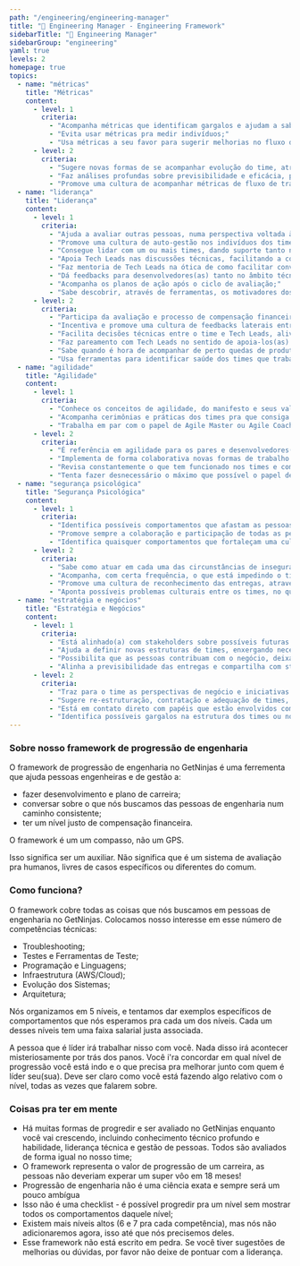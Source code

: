 ```yaml
---
path: "/engineering/engineering-manager"
title: "🤝 Engineering Manager - Engineering Framework"
sidebarTitle: "🤝 Engineering Manager"
sidebarGroup: "engineering"
yaml: true
levels: 2
homepage: true
topics:
  - name: "métricas"
    title: "Métricas"
    content:
      - level: 1
        criteria:
          - "Acompanha métricas que identificam gargalos e ajudam a saber como está a eficiência dos times;"
          - "Evita usar métricas pra medir indivíduos;"
          - "Usa métricas a seu favor para sugerir melhorias no fluxo do trabalho do time;"
      - level: 2
        criteria:
          - "Sugere novas formas de se acompanhar evolução do time, através de métricas específicas;"
          - "Faz análises profundas sobre previsibilidade e eficácia, pelas métricas;"
          - "Promove uma cultura de acompanhar métricas de fluxo de trabalho para outras pessoas do time;"
  - name: "liderança"
    title: "Liderança"
    content:
      - level: 1
        criteria:
          - "Ajuda a avaliar outras pessoas, numa perspectiva voltada à soft e hard skills;"
          - "Promove uma cultura de auto-gestão nos indivíduos dos times que faz parte;"
          - "Consegue lidar com um ou mais times, dando suporte tanto na parte técnica como comportamental;"
          - "Apoia Tech Leads nas discussões técnicas, facilitando a conversa e tomada de decisões;"
          - "Faz mentoria de Tech Leads na ótica de como facilitar conversas e reuniões, como dar feedbacks assertivos entre outros assuntos relacionados a gestão de pessoas;"
          - "Dá feedbacks para desenvolvedores(as) tanto no âmbito técnico como no de comportamento;"
          - "Acompanha os planos de ação após o ciclo de avaliação;"
          - "Sabe descobrir, através de ferramentas, os motivadores dos times e indivíduos;"
      - level: 2
        criteria:
          - "Participa da avaliação e processo de compensação financeira das pessoas do time;"
          - "Incentiva e promove uma cultura de feedbacks laterais entre as pessoas;"
          - "Facilita decisões técnicas entre o time e Tech Leads, aliviando tensões e organizando as discussões;"
          - "Faz pareamento com Tech Leads no sentido de apoia-los(as) em decisões complexas;"
          - "Sabe quando é hora de acompanhar de perto quedas de produtividade, engajamento e motivação das pessoas;"
          - "Usa ferramentas para identificar saúde dos times que trabalha e até da área de tecnologia como um todo;"
  - name: "agilidade"
    title: "Agilidade"
    content:
      - level: 1
        criteria:
          - "Conhece os conceitos de agilidade, do manifesto e seus valores, uma ou mais metodologias ágeis e reconhece a importância de cada uma dessas metodologias;"
          - "Acompanha cerimônias e práticas dos times pra que consiga identificar e propor as mais adequadas para o contexto;"
          - "Trabalha em par com o papel de Agile Master ou Agile Coach em ações em conjunto para melhoria contínua dos times;"
      - level: 2
        criteria:
          - "É referência em agilidade para os pares e desenvolvedores(as) do time, trazendo, quando possível, conteúdo e metodologias novas para a empresa;"
          - "Implementa de forma colaborativa novas formas de trabalho ou práticas do time;"
          - "Revisa constantemente o que tem funcionado nos times e compartilha com outras pessoas;"
          - "Tenta fazer desnecessário o máximo que possível o papel de Agile Master ou Agile Coach nos times;"
  - name: "segurança psicológica"
    title: "Segurança Psicológica"
    content:
      - level: 1
        criteria:
          - "Identifica possíveis comportamentos que afastam as pessoas das conversas, dando feedback para pessoas que direta ou indiretamente contribuem pra esse ambiente não seguro nos times;"
          - "Promove sempre a colaboração e participação de todas as pessoas em reuniões, cerimônias ou interações, dando chance pra que elas falem e evitando monopolização do discurso;"
          - "Identifica quaisquer comportamentos que fortaleçam uma cultura de culpa por erros, trazendo sempre uma visão de aprendizado com as falhas;"
      - level: 2
        criteria:
          - "Sabe como atuar em cada uma das circunstâncias de insegurança nos times;"
          - "Acompanha, com certa frequência, o que está impedindo o time de ser aberto e honesto consigo mesmo;"
          - "Promove uma cultura de reconhecimento das entregas, através de ferramentas ou mesmo na interação das pessoas;"
          - "Aponta possíveis problemas culturais entre os times, no que se refere ao ambiente seguro para o aprendizado, e traz possíveis soluções para os mesmos;"
  - name: "estratégia e negócios"
    title: "Estratégia e Negócios"
    content:
      - level: 1
        criteria:
          - "Está alinhado(a) com stakeholders sobre possíveis futuras iniciativas de negócio e como a área de tecnologia pode ser impactada nisso;"
          - "Ajuda a definir novas estruturas de times, enxergando necessidade de crescimento;"
          - "Possibilita que as pessoas contribuam com o negócio, deixando emergir ideias e possíveis sugestões para o produto;"
          - "Alinha a previsibilidade das entregas e compartilha com stakeholders essas perspectivas de releases ou possíveis atrasos;"
      - level: 2
        criteria:
          - "Traz para o time as perspectivas de negócio e iniciativas de longo prazo que podem impactar os times;"
          - "Sugere re-estruturação, contratação e adequação de times, conforme as necessidades do negócio;"
          - "Está em contato direto com papéis que estão envolvidos com negócio e promove a iteração desses papéis com desenvolvedores(as);"
          - "Identifica possíveis gargalos na estrutura dos times ou no fluxo de trabalho, que impactam as entregas de valor da empresa;"
---
```


### Sobre nosso framework de progressão de engenharia
O framework de progressão de engenharia no GetNinjas é uma ferrementa que ajuda pessoas engenheiras e de gestão a:
- fazer desenvolvimento e plano de carreira;
- conversar sobre o que nós buscamos das pessoas de engenharia num caminho consistente;
- ter um nível justo de compensação financeira.

O framework é um um compasso, não um GPS.

Isso significa ser um auxiliar. Não significa que é um sistema de avaliação pra humanos, livres de casos específicos ou diferentes do comum.


### Como funciona?
O framework cobre todas as coisas que nós buscamos em pessoas de engenharia no GetNinjas. Colocamos nosso interesse em esse número de competências técnicas:

- Troubleshooting;
- Testes e Ferramentas de Teste;
- Programação e Linguagens;
- Infraestrutura (AWS/Cloud);
- Evolução dos Sistemas;
- Arquitetura;

Nós organizamos em 5 níveis, e tentamos dar exemplos específicos de comportamentos que nós esperamos pra cada um dos níveis. Cada um desses níveis tem uma faixa salarial justa associada.

A pessoa que é líder irá trabalhar nisso com você. Nada disso irá acontecer misteriosamente por trás dos panos. Você i'ra concordar em qual nível de progressão você está indo e o que precisa pra melhorar junto com quem é líder seu(sua). Deve ser claro como você está fazendo algo relativo com o nível, todas as vezes que falarem sobre.


### Coisas pra ter em mente
- Há muitas formas de progredir e ser avaliado no GetNinjas enquanto você vai crescendo, incluindo conhecimento técnico profundo e habilidade, liderança técnica e gestão de pessoas. Todos são avaliados de forma igual no nosso time;
- O framework representa o valor de progressão de um carreira, as pessoas não deveriam experar um super vôo em 18 meses!
- Progressão de engenharia não é uma ciência exata e sempre será um pouco ambígua
- Isso não é uma checklist - é possível progredir pra um nível sem mostrar todos os comportamentos daquele nível;
- Existem mais níveis altos (6 e 7 pra cada competência), mas nós não adicionaremos agora, isso até que nós precisemos deles.
- Esse framework não está escrito em pedra. Se você tiver sugestões de melhorias ou dúvidas, por favor não deixe de pontuar com a liderança.
